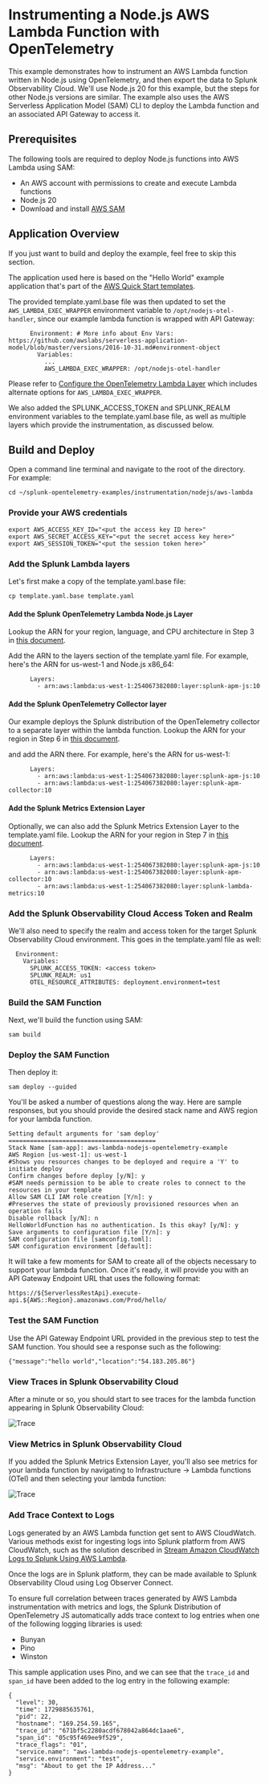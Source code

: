 # Instrumenting a Node.js AWS Lambda Function with OpenTelemetry

This example demonstrates how to instrument an AWS Lambda function written in
Node.js using OpenTelemetry, and then export the data to Splunk Observability
Cloud.  We'll use Node.js 20 for this example, but the steps for other Node.js versions
are similar.  The example also uses the AWS Serverless Application Model (SAM)
CLI to deploy the Lambda function and an associated API Gateway to access it.

## Prerequisites

The following tools are required to deploy Node.js functions into AWS Lambda using SAM:

* An AWS account with permissions to create and execute Lambda functions
* Node.js 20
* Download and install [AWS SAM](https://docs.aws.amazon.com/serverless-application-model/latest/developerguide/install-sam-cli.html)

## Application Overview

If you just want to build and deploy the example, feel free to skip this section.

The application used here is based on the "Hello World" example application that's part of the
[AWS Quick Start templates](https://docs.aws.amazon.com/serverless-application-model/latest/developerguide/using-sam-cli-init.html).

The provided template.yaml.base file was then updated to set the `AWS_LAMBDA_EXEC_WRAPPER` environment
variable to `/opt/nodejs-otel-handler`, since our example lambda function is wrapped with API Gateway:

````
      Environment: # More info about Env Vars: https://github.com/awslabs/serverless-application-model/blob/master/versions/2016-10-31.md#environment-object
        Variables:
          ...
          AWS_LAMBDA_EXEC_WRAPPER: /opt/nodejs-otel-handler
````

Please refer to [Configure the OpenTelemetry Lambda Layer](https://docs.splunk.com/observability/en/gdi/get-data-in/serverless/aws/otel-lambda-layer/instrumentation/lambda-language-layers.html#configure-the-splunk-opentelemetry-lambda-layer)
which includes alternate options for `AWS_LAMBDA_EXEC_WRAPPER`.

We also added the SPLUNK_ACCESS_TOKEN and SPLUNK_REALM environment variables to the
template.yaml.base file, as well as multiple layers which provide the instrumentation,
as discussed below.

## Build and Deploy

Open a command line terminal and navigate to the root of the directory.  
For example:

````
cd ~/splunk-opentelemetry-examples/instrumentation/nodejs/aws-lambda
````

### Provide your AWS credentials

````
export AWS_ACCESS_KEY_ID="<put the access key ID here>"
export AWS_SECRET_ACCESS_KEY="<put the secret access key here>"
export AWS_SESSION_TOKEN="<put the session token here>"
````

### Add the Splunk Lambda layers

Let's first make a copy of the template.yaml.base file:

````
cp template.yaml.base template.yaml
````

#### Add the Splunk OpenTelemetry Lambda Node.js Layer

Lookup the ARN for your
region, language, and CPU architecture in Step 3 in [this document](https://docs.splunk.com/observability/en/gdi/get-data-in/serverless/aws/otel-lambda-layer/instrumentation/lambda-language-layers.html#install-the-aws-lambda-layer-for-your-language).

Add the ARN to the layers section of the template.yaml file.  For example, here's the
ARN for us-west-1 and Node.js x86_64:

````
      Layers:
        - arn:aws:lambda:us-west-1:254067382080:layer:splunk-apm-js:10
````

#### Add the Splunk OpenTelemetry Collector layer

Our example deploys the Splunk distribution of the OpenTelemetry collector
to a separate layer within the lambda function.  Lookup the ARN for your
region in Step 6 in [this document](https://docs.splunk.com/observability/en/gdi/get-data-in/serverless/aws/otel-lambda-layer/instrumentation/lambda-language-layers.html#install-the-aws-lambda-layer-for-your-language).

and add the ARN there.  For example,
here's the ARN for us-west-1:

````
      Layers:
        - arn:aws:lambda:us-west-1:254067382080:layer:splunk-apm-js:10
        - arn:aws:lambda:us-west-1:254067382080:layer:splunk-apm-collector:10
````

#### Add the Splunk Metrics Extension Layer

Optionally, we can also add the Splunk Metrics Extension Layer to the template.yaml file.
Lookup the ARN for your
region in Step 7 in [this document](https://docs.splunk.com/observability/en/gdi/get-data-in/serverless/aws/otel-lambda-layer/instrumentation/lambda-language-layers.html#install-the-aws-lambda-layer-for-your-language).

````
      Layers:
        - arn:aws:lambda:us-west-1:254067382080:layer:splunk-apm-js:10
        - arn:aws:lambda:us-west-1:254067382080:layer:splunk-apm-collector:10
        - arn:aws:lambda:us-west-1:254067382080:layer:splunk-lambda-metrics:10
````

### Add the Splunk Observability Cloud Access Token and Realm

We'll also need to specify the realm and access token for the target
Splunk Observability Cloud environment.  This goes in the template.yaml
file as well:

````
  Environment: 
    Variables:
      SPLUNK_ACCESS_TOKEN: <access token>
      SPLUNK_REALM: us1
      OTEL_RESOURCE_ATTRIBUTES: deployment.environment=test
````

### Build the SAM Function

Next, we'll build the function using SAM:

````
sam build
````
### Deploy the SAM Function

Then deploy it:

````
sam deploy --guided
````

You'll be asked a number of questions along the way.  Here are sample responses,
but you should provide the desired stack name and AWS region for your lambda
function.

````
Setting default arguments for 'sam deploy'
=========================================
Stack Name [sam-app]: aws-lambda-nodejs-opentelemetry-example
AWS Region [us-west-1]: us-west-1
#Shows you resources changes to be deployed and require a 'Y' to initiate deploy
Confirm changes before deploy [y/N]: y
#SAM needs permission to be able to create roles to connect to the resources in your template
Allow SAM CLI IAM role creation [Y/n]: y
#Preserves the state of previously provisioned resources when an operation fails
Disable rollback [y/N]: n
HelloWorldFunction has no authentication. Is this okay? [y/N]: y
Save arguments to configuration file [Y/n]: y
SAM configuration file [samconfig.toml]: 
SAM configuration environment [default]: 
````

It will take a few moments for SAM to create all of the objects necessary to
support your lambda function.  Once it's ready, it will provide you with an API
Gateway Endpoint URL that uses the following format:

````
https://${ServerlessRestApi}.execute-api.${AWS::Region}.amazonaws.com/Prod/hello/
````

### Test the SAM Function

Use the API Gateway Endpoint URL provided in the previous step to test the SAM function.
You should see a response such as the following:

````
{"message":"hello world","location":"54.183.205.86"}
````

### View Traces in Splunk Observability Cloud

After a minute or so, you should start to see traces for the lambda function
appearing in Splunk Observability Cloud:

![Trace](./images/trace.png)

### View Metrics in Splunk Observability Cloud

If you added the Splunk Metrics Extension Layer, you'll also see metrics for your
lambda function by navigating to Infrastructure -> Lambda functions (OTel) and
then selecting your lambda function:

![Trace](./images/lambda-dashboard.png)

### Add Trace Context to Logs 

Logs generated by an AWS Lambda function get sent to AWS CloudWatch. 
Various methods exist for ingesting logs into Splunk platform from AWS CloudWatch, 
such as the solution described in 
[Stream Amazon CloudWatch Logs to Splunk Using AWS Lambda](https://www.splunk.com/en_us/blog/platform/stream-amazon-cloudwatch-logs-to-splunk-using-aws-lambda.html). 

Once the logs are in Splunk platform, they can be made available to
Splunk Observability Cloud using Log Observer Connect. 

To ensure full correlation between traces generated by AWS Lambda instrumentation with metrics and logs, 
the Splunk Distribution of OpenTelemetry JS automatically adds trace context to log entries 
when one of the following logging libraries is used: 

* Bunyan 
* Pino 
* Winston

This sample application uses Pino, and we can see that the `trace_id` and `span_id` have been added 
to the log entry in the following example: 

````
{
  "level": 30,
  "time": 1729885635761,
  "pid": 22,
  "hostname": "169.254.59.165",
  "trace_id": "671bf5c2280acdf678042a864dc1aae6",
  "span_id": "05c95f469ee9f529",
  "trace_flags": "01",
  "service.name": "aws-lambda-nodejs-opentelemetry-example",
  "service.environment": "test",
  "msg": "About to get the IP Address..."
}
````